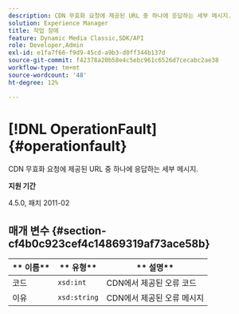 ```yaml
---
description: CDN 무효화 요청에 제공된 URL 중 하나에 응답하는 세부 메시지.
solution: Experience Manager
title: 작업 장애
feature: Dynamic Media Classic,SDK/API
role: Developer,Admin
exl-id: e1fa7f66-f9d9-45cd-a9b3-d0ff344b137d
source-git-commit: f42378a20b58e4c5ebc961c6526d7cecabc2ae38
workflow-type: tm+mt
source-wordcount: '48'
ht-degree: 12%

---
```


# [!DNL OperationFault]{#operationfault}

CDN 무효화 요청에 제공된 URL 중 하나에 응답하는 세부 메시지.

**지원 기간**

4.5.0, 패치 2011-02

## 매개 변수 {#section-cf4b0c923cef4c14869319af73ace58b}

| ** 이름** | ** 유형** | ** 설명** |
|---|---|---|
| 코드 | `xsd:int` | CDN에서 제공된 오류 코드 |
| 이유 | `xsd:string` | CDN에서 제공된 오류 메시지 |
